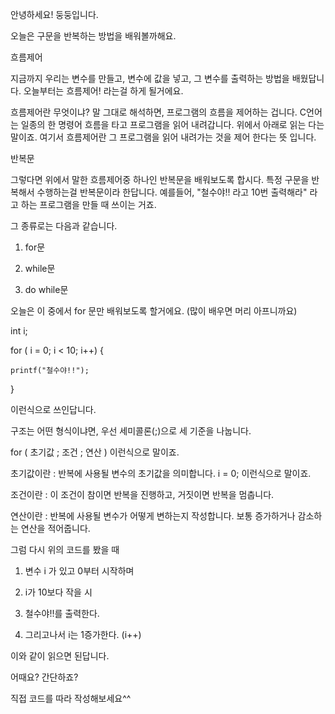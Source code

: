 안녕하세요! 둥둥입니다.

오늘은 구문을 반복하는 방법을 배워볼까해요.

흐름제어



 지금까지 우리는 변수를 만들고, 변수에 값을 넣고, 그 변수를 출력하는 방법을 배웠답니다. 오늘부터는 흐름제어! 라는걸 하게 될거에요.



 흐름제어란 무엇이냐? 말 그대로 해석하면, 프로그램의 흐름을 제어하는 겁니다. C언어는 일종의 한 명령어 흐름을 타고 프로그램을 읽어 내려갑니다. 위에서 아래로 읽는 다는 말이죠. 여기서 흐름제어란 그 프로그램을 읽어 내려가는 것을 제어 한다는 뜻 입니다.



반복문



 그렇다면 위에서 말한 흐름제어중 하나인 반복문을 배워보도록 합시다. 특정 구문을 반복해서 수행하는걸 반복문이라 한답니다. 예를들어, "철수야!! 라고 10번 출력해라" 라고 하는 프로그램을 만들 때 쓰이는 거죠.





그 종류로는 다음과 같습니다.

1. for문

2. while문

3. do while문





오늘은 이 중에서 for 문만 배워보도록 할거에요. (많이 배우면 머리 아프니까요)



int i;

for ( i = 0; i < 10; i++) {

    printf("철수야!!");

}



이런식으로 쓰인답니다.



구조는 어떤 형식이냐면, 우선 세미콜론(;)으로 세 기준을 나눕니다.

for ( 초기값 ; 조건 ; 연산 ) 이런식으로 말이죠.



초기값이란 : 반복에 사용될 변수의 초기값을 의미합니다. i = 0; 이런식으로 말이죠.

조건이란 : 이 조건이 참이면 반복을 진행하고, 거짓이면 반복을 멈춥니다.

연산이란 : 반복에 사용될 변수가 어떻게 변하는지 작성합니다. 보통 증가하거나 감소하는 연산을 적어줍니다.



그럼 다시 위의 코드를 봤을 때



1. 변수 i 가 있고 0부터 시작하며

2. i가 10보다 작을 시

3. 철수야!!를 출력한다.

4. 그리고나서 i는 1증가한다. (i++)



이와 같이 읽으면 된답니다.



어때요? 간단하죠?



직접 코드를 따라 작성해보세요^^